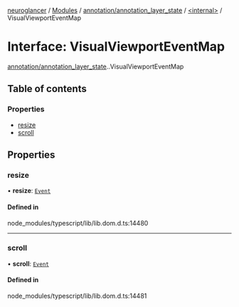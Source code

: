 [neuroglancer](../README.md) / [Modules](../modules.md) / [annotation/annotation\_layer\_state](../modules/annotation_annotation_layer_state.md) / [<internal\>](../modules/annotation_annotation_layer_state._internal_.md) / VisualViewportEventMap

# Interface: VisualViewportEventMap

[annotation/annotation_layer_state](../modules/annotation_annotation_layer_state.md).[<internal>](../modules/annotation_annotation_layer_state._internal_.md).VisualViewportEventMap

## Table of contents

### Properties

- [resize](annotation_annotation_layer_state._internal_.VisualViewportEventMap.md#resize)
- [scroll](annotation_annotation_layer_state._internal_.VisualViewportEventMap.md#scroll)

## Properties

### resize

• **resize**: [`Event`](../modules/annotation_annotation_layer_state._internal_.md#event)

#### Defined in

node_modules/typescript/lib/lib.dom.d.ts:14480

___

### scroll

• **scroll**: [`Event`](../modules/annotation_annotation_layer_state._internal_.md#event)

#### Defined in

node_modules/typescript/lib/lib.dom.d.ts:14481
